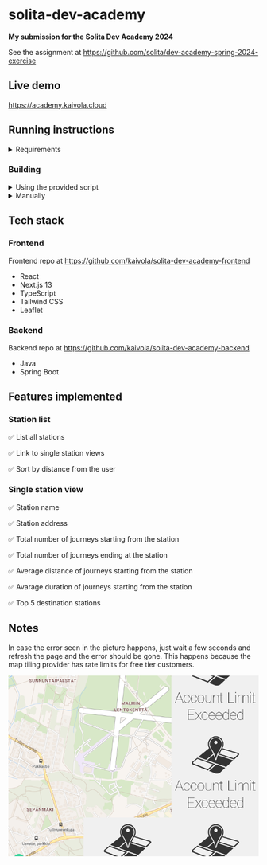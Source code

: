# solita-dev-academy

**My submission for the Solita Dev Academy 2024**

See the assignment at https://github.com/solita/dev-academy-spring-2024-exercise

## Live demo

https://academy.kaivola.cloud

## Running instructions

<details>
    <summary>Requirements</summary>

- Git
- Docker
- Node
- npm
- Unix-like OS (or WSL2 or Git Bash)

**Also make sure that you have the provided database running. If not, please follow the steps in the [assignment repository](https://github.com/solita/dev-academy-spring-2024-exercise) to get it set up and running.**
</details>

### Building
<details>
<summary>Using the provided script</summary>

Clone, build, and run both the backend and the frontend by running:

```
./run.sh
```

If the script didn't fail you can now access the app at http://localhost:3000
</details>

<details>
<summary>Manually</summary>

Optionally you can also set up the app manually:

**Backend**

Clone the repo:
```
 git clone git@github.com:kaivola/solita-dev-academy-backend.git
```
Change into the cloned dir and build and run the Docker image:
```
docker compose up --build --force-recreate -d
```
Backend should now be listening at port 8080

**Frontend**

Clone the repo:
```
 git clone git@github.com:kaivola/solita-dev-academy-frontend.git
```
Change into the cloned dir and after that install dependencies:
```
npm i
```
After all the dependencies have installed you can finally build the frontend:
```
npm run build
```
After the build finishes successfully you can start serving the frontend:
```
npm run start
```
The app should now be accessible at http://localhost:3000

</details>

## Tech stack
### Frontend
Frontend repo at https://github.com/kaivola/solita-dev-academy-frontend
- React
- Next.js 13
- TypeScript
- Tailwind CSS
- Leaflet

### Backend
Backend repo at https://github.com/kaivola/solita-dev-academy-backend
- Java
- Spring Boot

## Features implemented
### Station list
✅ List all stations

✅ Link to single station views

✅ Sort by distance from the user

### Single station view
✅ Station name

✅ Station address

✅ Total number of journeys starting from the station

✅ Total number of journeys ending at the station

✅ Average distance of journeys starting from the station

✅ Avarage duration of journeys starting from the station

✅ Top 5 destination stations

## Notes
In case the error seen in the picture happens, just wait a few seconds and refresh the page and the error should be gone.
This happens because the map tiling provider has rate limits for free tier customers.

![tile error](./assets/tile_error.png)